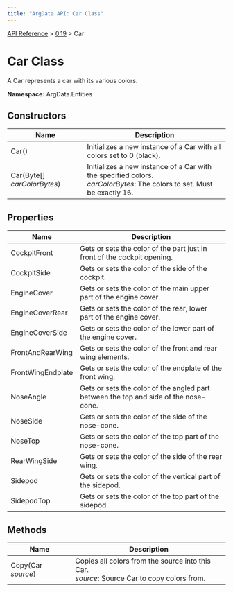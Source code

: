 ```yaml
---
title: "ArgData API: Car Class"
---
```


[API Reference](/argdata/api) &gt; [0.19](/argdata/api/0.19) &gt; Car

# Car Class

A Car represents a car with its various colors.

**Namespace:** ArgData.Entities

## Constructors

<table class="table table-bordered table-striped ">
<thead>
  <tr>
    <th>Name</th>
    <th>Description</th>
  </tr>
</thead>
<tbody>
  <tr>
    <td>Car()</td>
    <td>Initializes a new instance of a Car with all colors set to 0 (black).</td>
  </tr>
  <tr>
    <td>Car(Byte[] <em>carColorBytes</em>)</td>
    <td>Initializes a new instance of a Car with the specified colors.<br /><em>carColorBytes</em>: The colors to set. Must be exactly 16.<br /></td>
  </tr>
</tbody>
</table>


## Properties

<table class="table table-bordered table-striped ">
<thead>
  <tr>
    <th>Name</th>
    <th>Description</th>
  </tr>
</thead>
<tbody>
  <tr>
    <td>CockpitFront</td>
    <td>Gets or sets the color of the part just in front of the cockpit opening.</td>
  </tr>
  <tr>
    <td>CockpitSide</td>
    <td>Gets or sets the color of the side of the cockpit.</td>
  </tr>
  <tr>
    <td>EngineCover</td>
    <td>Gets or sets the color of the main upper part of the engine cover.</td>
  </tr>
  <tr>
    <td>EngineCoverRear</td>
    <td>Gets or sets the color of the rear, lower part of the engine cover.</td>
  </tr>
  <tr>
    <td>EngineCoverSide</td>
    <td>Gets or sets the color of the lower part of the engine cover.</td>
  </tr>
  <tr>
    <td>FrontAndRearWing</td>
    <td>Gets or sets the color of the front and rear wing elements.</td>
  </tr>
  <tr>
    <td>FrontWingEndplate</td>
    <td>Gets or sets the color of the endplate of the front wing.</td>
  </tr>
  <tr>
    <td>NoseAngle</td>
    <td>Gets or sets the color of the angled part between the top and side of the nose-cone.</td>
  </tr>
  <tr>
    <td>NoseSide</td>
    <td>Gets or sets the color of the side of the nose-cone.</td>
  </tr>
  <tr>
    <td>NoseTop</td>
    <td>Gets or sets the color of the top part of the nose-cone.</td>
  </tr>
  <tr>
    <td>RearWingSide</td>
    <td>Gets or sets the color of the side of the rear wing.</td>
  </tr>
  <tr>
    <td>Sidepod</td>
    <td>Gets or sets the color of the vertical part of the sidepod.</td>
  </tr>
  <tr>
    <td>SidepodTop</td>
    <td>Gets or sets the color of the top part of the sidepod.</td>
  </tr>
</tbody>
</table>


## Methods

<table class="table table-bordered table-striped ">
<thead>
  <tr>
    <th>Name</th>
    <th>Description</th>
  </tr>
</thead>
<tbody>
  <tr>
    <td>Copy(Car <em>source</em>)</td>
    <td>Copies all colors from the source into this Car.<br /><em>source</em>: Source Car to copy colors from.<br /></td>
  </tr>
</tbody>
</table>


